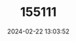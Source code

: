 ---
title: "155111"
category: "Congiopodus torvus"
draft: false
date: 2024-02-22 13:03:52
languages:
  Spanish; Castilian: ["Cacique Liso"]
  French: ["Cacique Lisse"]
  Danish: ["CLAT GRISEFISK", "Glat grisefisk"]
  Undetermined: ["Gladde perdvis"]
  Afrikaans: ["GLADDE PERDVIS"]
  German: ["Pferdefisch"]
  English: ["Smooth Horsefish"]
---